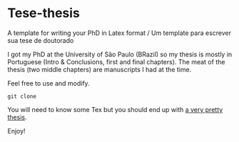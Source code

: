 # Tese-thesis
A template for writing your PhD in Latex format / Um template para escrever sua tese de doutorado

I got my PhD at the University of São Paulo (BRazil) so my thesis is mostly in Portuguese (Intro & Conclusions, first and final chapters). The meat of the thesis (two middle chapters) are manuscripts I had at the time.

Feel free to use and modify. 

```
git clone 
```

You will need to know some Tex but you should end up with [a very pretty thesis]().

Enjoy!
